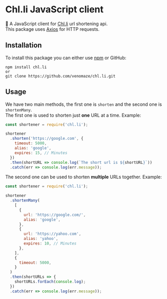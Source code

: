 # Chl.li JavaScript client

🔗 A JavaScript client for [Chl.li](https://chl.li) url shortening api.  
This package uses [Axios](https://github.com/axios/axios) for HTTP requests.

## Installation

To install this package you can either use [npm](https://npmjs.com/package/chl.li) or GitHub:

```
npm install chl.li
or
git clone https://github.com/venomaze/chl.li.git
```

## Usage

We have two main methods, the first one is `shorten` and the second one is `shortenMany`.  
The first one is used to shorten just **one** URL at a time. Example:

```js
const shortener = require('chl.li');

shortener
  .shorten('https://google.com', {
    timeout: 5000,
    alias: 'google',
    expires: 15, // Minutes
  })
  .then(shortURL => console.log(`The short url is ${shortURL}`))
  .catch(err => console.log(err.message));
```

The second one can be used to shorten **multiple** URLs together. Example:

```js
const shortener = require('chl.li');

shortener
  .shortenMany(
    [
      {
        url: 'https://google.com/',
        alias: 'google',
      },
      {
        url: 'https://yahoo.com',
        alias: 'yahoo',
        expires: 10, // Minutes
      },
    ],
    {
      timeout: 5000,
    }
  )
  .then(shortURLs => {
    shortURLs.forEach(console.log);
  })
  .catch(err => console.log(err.message));
```
